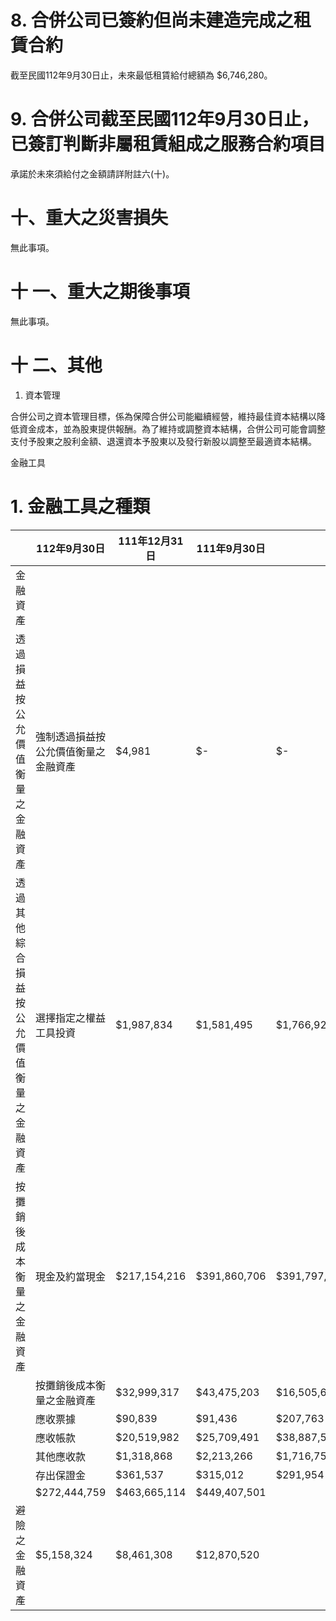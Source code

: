 # 8. 合併公司已簽約但尚未建造完成之租賃合約

截至民國112年9月30日止，未來最低租賃給付總額為 $6,746,280。

# 9. 合併公司截至民國112年9月30日止，已簽訂判斷非屬租賃組成之服務合約項目

承諾於未來須給付之金額請詳附註六(十)。

# 十、重大之災害損失

無此事項。

# 十 一、重大之期後事項

無此事項。

# 十 二、其他

1. 資本管理

合併公司之資本管理目標，係為保障合併公司能繼續經營，維持最佳資本結構以降低資金成本，並為股東提供報酬。為了維持或調整資本結構，合併公司可能會調整支付予股東之股利金額、退還資本予股東以及發行新股以調整至最適資本結構。

金融工具

# 1. 金融工具之種類

| |112年9月30日|111年12月31日|111年9月30日| |
|---|---|---|---|---|
|金融資產| | | | |
|透過損益按公允價值衡量之金融資產|強制透過損益按公允價值衡量之金融資產|$4,981|$-|$-|
|透過其他綜合損益按公允價值衡量之金融資產|選擇指定之權益工具投資|$1,987,834|$1,581,495|$1,766,928|
|按攤銷後成本衡量之金融資產|現金及約當現金|$217,154,216|$391,860,706|$391,797,771|
| |按攤銷後成本衡量之金融資產|$32,999,317|$43,475,203|$16,505,675|
| |應收票據|$90,839|$91,436|$207,763|
| |應收帳款|$20,519,982|$25,709,491|$38,887,582|
| |其他應收款|$1,318,868|$2,213,266|$1,716,756|
| |存出保證金|$361,537|$315,012|$291,954|
| |$272,444,759|$463,665,114|$449,407,501| |
|避險之金融資產|$5,158,324|$8,461,308|$12,870,520| |